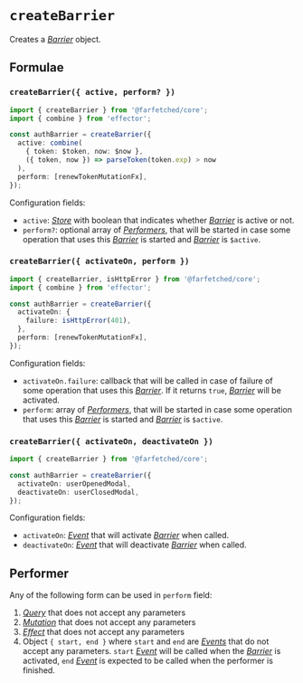 # `createBarrier` <Badge type="tip" text="since v0.11.0" />

Creates a [_Barrier_](/api/primitives/barrier) object.

## Formulae

### `createBarrier({ active, perform? })`

```ts
import { createBarrier } from '@farfetched/core';
import { combine } from 'effector';

const authBarrier = createBarrier({
  active: combine(
    { token: $token, now: $now },
    ({ token, now }) => parseToken(token.exp) > now
  ),
  perform: [renewTokenMutationFx],
});
```

Configuration fields:

- `active`: [_Store_](https://effector.dev/docs/api/effector/store) with boolean that indicates whether [_Barrier_](/api/primitives/barrier) is active or not.
- `perform?`: optional array of [_Performers_](#performer), that will be started in case some operation that uses this [_Barrier_](/api/primitives/barrier) is started and [_Barrier_](/api/primitives/barrier) is `$active`.

### `createBarrier({ activateOn, perform })`

```ts
import { createBarrier, isHttpError } from '@farfetched/core';
import { combine } from 'effector';

const authBarrier = createBarrier({
  activateOn: {
    failure: isHttpError(401),
  },
  perform: [renewTokenMutationFx],
});
```

Configuration fields:

- `activateOn.failure`: callback that will be called in case of failure of some operation that uses this [_Barrier_](/api/primitives/barrier). If it returns `true`, [_Barrier_](/api/primitives/barrier) will be activated.
- `perform`: array of [_Performers_](#performer), that will be started in case some operation that uses this [_Barrier_](/api/primitives/barrier) is started and [_Barrier_](/api/primitives/barrier) is `$active`.

### `createBarrier({ activateOn, deactivateOn })`

```ts
import { createBarrier } from '@farfetched/core';

const authBarrier = createBarrier({
  activateOn: userOpenedModal,
  deactivateOn: userClosedModal,
});
```

Configuration fields:

- `activateOn`: [_Event_](https://effector.dev/docs/api/effector/event) that will activate [_Barrier_](/api/primitives/barrier) when called.
- `deactivateOn`: [_Event_](https://effector.dev/docs/api/effector/event) that will deactivate [_Barrier_](/api/primitives/barrier) when called.

## Performer

Any of the following form can be used in `perform` field:

1. [_Query_](/api/primitives/query) that does not accept any parameters
2. [_Mutation_](/api/primitives/mutation) that does not accept any parameters
3. [_Effect_](https://effector.dev/docs/api/effector/effect) that does not accept any parameters
4. Object `{ start, end }` where `start` and `end` are [_Events_](https://effector.dev/docs/api/effector/event) that do not accept any parameters. `start` [_Event_](https://effector.dev/docs/api/effector/event) will be called when the [_Barrier_](/api/primitives/barrier) is activated, `end` [_Event_](https://effector.dev/docs/api/effector/event) is expected to be called when the performer is finished.
